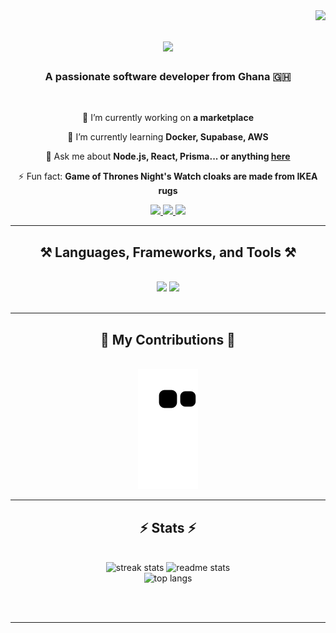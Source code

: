 <img align="right" src="https://visitor-badge.laobi.icu/badge?page_id=mabounkoungou.mabounkoungou" />

<h1 align="center">
    <img src="https://readme-typing-svg.herokuapp.com/?font=Righteous&size=35&center=true&vCenter=true&width=500&height=70&duration=4000&lines=Hi+There!+👋;+I'm+Muhammed+Al-Jabbar!;" />
</h1>

<h3 align="center">A passionate software developer from Ghana 🇬🇭</h3>

<br/>

<div align="center">
 
 🔭 I’m currently working on **a marketplace**
 
 🌱 I’m currently learning **Docker, Supabase, AWS**

💬 Ask me about **Node.js, React, Prisma... or anything [here](https://github.com/mabounkoungou/mabounkoungou/issues)**

⚡ Fun fact: **Game of Thrones Night's Watch cloaks are made from IKEA rugs**

</div>

<div align="center"> 
  <a href="mailto:mabounkoungou001@st.ug.edu.gh">
    <img src="https://img.shields.io/badge/Gmail-333333?style=for-the-badge&logo=gmail&logoColor=red" />
  </a>
  <a href="https://linkedin.com/in/pedro-sales-muniz" target="_blank">
    <img src="https://img.shields.io/badge/LinkedIn-0077B5?style=for-the-badge&logo=linkedin&logoColor=white" />
  </a>
  <a href="https://mabounkoungou.github.io" target="_blank">
     <img src="https://img.shields.io/badge/Portfolio-FF5722?style=for-the-badge&logo=todoist&logoColor=white" />
  </a>
</div>

<hr/>

<h2 align="center">⚒️ Languages, Frameworks, and Tools ⚒️</h2>
<br/>
<div align="center">
    <img src="https://skillicons.dev/icons?i=react,bootstrap,mui,html,css,vscode,github,figma,tailwind,git,r" />
    <img src="https://skillicons.dev/icons?i=nodejs,python,javascript,typescript,express,firebase,mongodb,c,java,nextjs,mysql,flask" />
</div>

<br/>
<hr/>

<h2 align="center">🐍 My Contributions 🐍</h2>
<br>
<div align="center">
  <img alt="snake eating my contributions" src="https://github.com/mabounkoungou/mabounkoungou/blob/output/github-contribution-grid-snake.svg" />
</div>


<hr/>

<h2 align="center">⚡ Stats ⚡</h2>
<br>
<div align="center">
  <img width="390" src="https://github-readme-streak-stats.herokuapp.com/?user=mabounkoungou&count_private=true&theme=react&border_radius=10" alt="streak stats"/>
  <img width="390" src="https://github-readme-stats.vercel.app/api?username=mabounkoungou&count_private=true&show_icons=true&theme=react&rank_icon=github&border_radius=10" alt="readme stats" />
  <br/>
  <img width="400" src="https://github-readme-stats.vercel.app/api/top-langs/?username=mabounkoungou&hide=html&langs_count=8&layout=compact&theme=react&border_radius=10&size_weight=0.5&count_weight=0.5&exclude_repo=github-readme-stats" alt="top langs" />
</div>

<br/><br/>

<hr/>
<br/>
